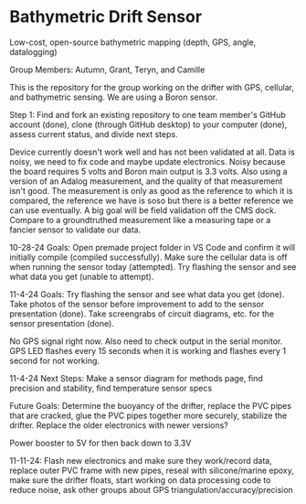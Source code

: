 # Bathymetric Drift Sensor
Low-cost, open-source bathymetric mapping (depth, GPS, angle, datalogging)

Group Members: Autumn, Grant, Teryn, and Camille

This is the repository for the group working on the drifter with GPS, cellular, and bathymetric sensing. We are using a Boron sensor.

Step 1: Find and fork an existing repository to one team member's GitHub account (done), clone (through GitHub desktop) to your computer (done), assess current status, and divide next steps.

Device currently doesn't work well and has not been validated at all. Data is noisy, we need to fix code and maybe update electronics. Noisy because the board requires 5 volts and Boron main output is 3.3 volts. Also using a version of an Adalog measurement, and the quality of that measurement isn't good. The measurement is only as good as the reference to which it is compared, the reference we have is soso but there is a better reference we can use eventually. A big goal will be field validation off the CMS dock. Compare to a groundtruthed measurement like a measuring tape or a fancier sensor to validate our data. 

10-28-24 Goals: Open premade project folder in VS Code and confirm it will initially compile (compiled successfully). Make sure the cellular data is off when running the sensor today (attempted). Try flashing the sensor and see what data you get (unable to attempt). 

11-4-24 Goals: Try flashing the sensor and see what data you get (done). Take photos of the sensor before improvement to add to the sensor presentation (done). Take screengrabs of circuit diagrams, etc. for the sensor presentation (done). 

No GPS signal right now. Also need to check output in the serial monitor. GPS LED flashes every 15 seconds when it is working and flashes every 1 second for not working.

11-4-24 Next Steps: Make a sensor diagram for methods page, find precision and stability, find temperature sensor specs

Future Goals: Determine the buoyancy of the drifter, replace the PVC pipes that are cracked, glue the PVC pipes together more securely, stabilize the drifter. Replace the older electronics with newer versions? 

Power booster to 5V for then back down to 3.3V 

11-11-24: Flash new electronics and make sure they work/record data, replace outer PVC frame with new pipes, reseal with silicone/marine epoxy, make sure the drifter floats, start working on data processing code to reduce noise, ask other groups about GPS triangulation/accuracy/precision

